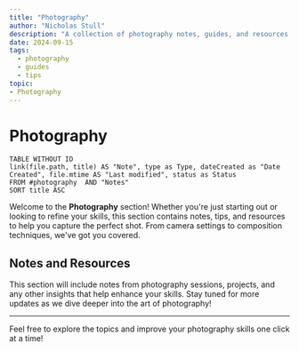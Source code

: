 ```yaml
---
title: "Photography"
author: "Nicholas Stull"
description: "A collection of photography notes, guides, and resources for improving photography skills and techniques."
date: 2024-09-15
tags:
  - photography
  - guides
  - tips
topic:
- Photography
---
```

# Photography

```dataview  
TABLE WITHOUT ID  
link(file.path, title) AS "Note", type as Type, dateCreated as "Date Created", file.mtime AS "Last modified", status as Status
FROM #photography  AND "Notes"
SORT title ASC
```

Welcome to the **Photography** section! Whether you're just starting out or looking to refine your skills, this section contains notes, tips, and resources to help you capture the perfect shot. From camera settings to composition techniques, we've got you covered.
## Notes and Resources

This section will include notes from photography sessions, projects, and any other insights that help enhance your skills. Stay tuned for more updates as we dive deeper into the art of photography!

---

Feel free to explore the topics and improve your photography skills one click at a time!
